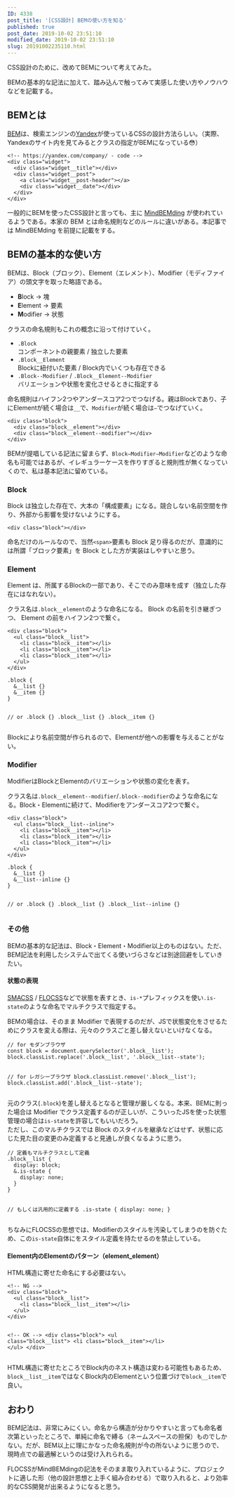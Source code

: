 ```yaml
---
ID: 4338
post_title: '[CSS設計] BEMの使い方を知る'
published: true
post_date: 2019-10-02 23:51:10
modified_date: 2019-10-02 23:51:10
slug: 20191002235110.html
---
```

<p>CSS設計のために、改めてBEMについて考えてみた。</p>
<p>BEMの基本的な記法に加えて、踏み込んで触ってみて実感した使い方やノウハウなどを記載する。</p>
<h2>BEMとは</h2>
<p><a href="https://github.com/juno/bem-methodology-ja/blob/master/definitions.md">BEM</a>は、検索エンジンの<a href="https://yandex.com/">Yandex</a>が使っているCSSの設計方法らしい。（実際、Yandexのサイト内を見てみるとクラスの指定がBEMになっている😳）</p>
<pre><code class="html">&lt;!-- https://yandex.com/company/ - code --&gt;
&lt;div class="widget"&gt;
  &lt;div class="widget__title"&gt;&lt;/div&gt;
  &lt;div class="widget__post"&gt;
    &lt;a class="widget__post-header"&gt;&lt;/a&gt;
    &lt;div class="widget__date"&gt;&lt;/div&gt;
  &lt;/div&gt;
&lt;/div&gt;
</code></pre>
<p>一般的にBEMを使ったCSS設計と言っても、主に <a href="https://csswizardry.com/2013/01/mindbemding-getting-your-head-round-bem-syntax/">MindBEMding</a> が使われているようである。本家の BEM とは命名規則などのルールに違いがある。本記事では MindBEMding を前提に記載をする。</p>
<h2>BEMの基本的な使い方</h2>
<p>BEMは、Block（ブロック）、Element（エレメント）、Modifier（モディファイア）の頭文字を取った略語である。</p>
<ul>
<li><strong>B</strong>lock → 塊</li>
<li><strong>E</strong>lement → 要素</li>
<li><strong>M</strong>odifier → 状態</li>
</ul>
<p>クラスの命名規則もこれの概念に沿って付けていく。</p>
<ul>
<li><code>.Block</code><br />
コンポーネントの親要素 / 独立した要素</li>
<li><code>.Block__Element</code><br />
Blockに紐付いた要素 / Block内でいくつも存在できる</li>
<li><code>.Block--Modifier</code> / <code>.Block__Element--Modifier</code><br />
バリエーションや状態を変化させるときに指定する</li>
</ul>
<p>命名規則はハイフン2つやアンダースコア2つでつなげる。親はBlockであり、子にElementが続く場合は<code>__</code>で、<code>Modifier</code>が続く場合は<code>—</code>でつなげていく。</p>
<pre><code class="html">&lt;div class="block"&gt;
  &lt;div class="block__element"&gt;&lt;/div&gt;
  &lt;div class="block__element--modifier"&gt;&lt;/div&gt;
&lt;/div&gt;
</code></pre>
<p>BEMが提唱している記法に留まらず、<code>Block—Modifier—Modifier</code>などのような命名も可能ではあるが、イレギュラーケースを作りすぎると規則性が無くなっていくので、私は基本記法に留めている。</p>
<h3>Block</h3>
<p>Block は独立した存在で、大本の「構成要素」になる。競合しない名前空間を作り、外部から影響を受けないようにする。</p>
<pre><code class="html">&lt;div class="block"&gt;&lt;/div&gt;
</code></pre>
<p>命名だけのルールなので、当然<code>&lt;span&gt;</code>要素も Block 足り得るのだが、意識的には所謂「ブロック要素」を Block とした方が実装はしやすいと思う。</p>
<h3>Element</h3>
<p>Element は、所属するBlockの一部であり、そこでのみ意味を成す（独立した存在にはなれない）。</p>
<p>クラス名は<code>.block__element</code>のような命名になる。 Block の名前を引き継ぎつつ、 Element の前をハイフン2つで繋ぐ。</p>
<pre><code class="html">&lt;div class="block"&gt;
  &lt;ul class="block__list"&gt;
    &lt;li class="block__item"&gt;&lt;/li&gt;
    &lt;li class="block__item"&gt;&lt;/li&gt;
    &lt;li class="block__item"&gt;&lt;/li&gt;
  &lt;/ul&gt;
&lt;/div&gt;
</code></pre>
<pre><code class="scss">.block {
  &amp;__list {}
  &amp;__item {}
}

// or
.block {}
.block__list {}
.block__item {}
</code></pre>
<p>Blockにより名前空間が作られるので、Elementが他への影響を与えることがない。</p>
<h3>Modifier</h3>
<p>ModifierはBlockとElementのバリエーションや状態の変化を表す。</p>
<p>クラス名は<code>.block__element--modifier</code>/<code>.block--modifier</code>のような命名になる。Block・Elementに続けて、Modifierをアンダースコア2つで繋ぐ。</p>
<pre><code class="html">&lt;div class="block"&gt;
  &lt;ul class="block__list--inline"&gt;
    &lt;li class="block__item"&gt;&lt;/li&gt;
    &lt;li class="block__item"&gt;&lt;/li&gt;
    &lt;li class="block__item"&gt;&lt;/li&gt;
  &lt;/ul&gt;
&lt;/div&gt;
</code></pre>
<pre><code class="scss">.block {
  &amp;__list {}
  &amp;__list--inline {}
}

// or
.block {}
.block__list {}
.block__list--inline {}
</code></pre>
<h3>その他</h3>
<p>BEMの基本的な記法は、Block・Element・Modifier以上のものはない。ただ、BEM記法を利用したシステムで出てくる使いづらさなどは別途回避をしていきたい。</p>
<h4>状態の表現</h4>
<p><a href="http://smacss.com/ja">SMACSS</a> / <a href="https://github.com/hiloki/flocss">FLOCSS</a>などで状態を表すとき、<code>is-*</code>プレフィックスを使い<code>.is-state</code>のような命名でマルチクラスで指定する。</p>
<p>BEMの場合は、そのまま Modifier で表現するのだが、JSで状態変化をさせるためにクラスを変える際は、元々のクラスごと差し替えないといけなくなる。</p>
<pre><code class="js">// for モダンブラウザ
const block = document.querySelector('.block__list');
block.classList.replace('.block__list', '.block__list--state');

// for レガシーブラウザ
block.classList.remove('.block__list');
block.classList.add('.block__list--state');
</code></pre>
<p>元のクラス(<code>.block</code>)を差し替えるとなると管理が厳しくなる。本来、BEMに則った場合は Modifier でクラス定義するのが正しいが、こういったJSを使った状態管理の場合は<code>is-state</code>を許容してもいいだろう。<br />
ただし、このマルチクラスでは Block のスタイルを継承などはせず、状態に応じた見た目の変更のみ定義すると見通しが良くなるように思う。</p>
<pre><code class="scss">// 定義もマルチクラスとして定義
.block__list {
  display: block;
  &amp;.is-state {
    display: none;
  }
}

// もしくは汎用的に定義する
.is-state {
  display: none;
}
</code></pre>
<p>ちなみにFLOCSSの思想では、Modifierのスタイルを汚染してしまうのを防ぐため、この<code>is-state</code>自体にをスタイル定義を持たせるのを禁止している。</p>
<h4>Element内のElementのパターン（element_element）</h4>
<p>HTML構造に寄せた命名にする必要はない。</p>
<pre><code class="html">&lt;!-- NG --&gt;
&lt;div class="block"&gt;
  &lt;ul class="block__list"&gt;
    &lt;li class="block__list__item"&gt;&lt;/li&gt;
  &lt;/ul&gt;
&lt;/div&gt;

&lt;!-- OK --&gt;
&lt;div class="block"&gt;
  &lt;ul class="block__list"&gt;
    &lt;li class="block__item"&gt;&lt;/li&gt;
  &lt;/ul&gt;
&lt;/div&gt;
</code></pre>
<p>HTML構造に寄せたところでBlock内のネスト構造は変わる可能性もあるため、<code>block__list__item</code>ではなくBlock内のElementという位置づけで<code>block__item</code>で良い。</p>
<h2>おわり</h2>
<p>BEM記法は、非常にみにくい。命名から構造が分かりやすいと言っても命名者次第といったところで、単純に命名で縛る（ネームスペースの担保）ものでしかない。だが、BEM以上に理にかなった命名規則が今の所ないように思うので、現時点での最適解というのは受け入れられる。</p>
<p>FLOCSSがMindBEMdingの記法をそのまま取り入れているように、プロジェクトに適した形（他の設計思想と上手く組み合わせる）で取り入れると、より効率的なCSS開発が出来るようになると思う。</p>